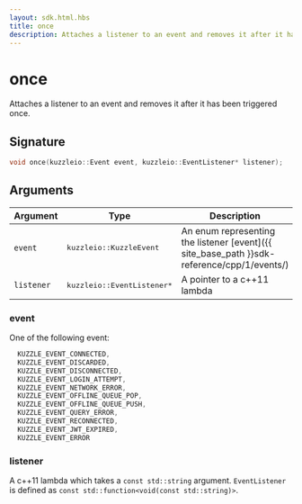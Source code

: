```yaml
---
layout: sdk.html.hbs
title: once
description: Attaches a listener to an event and removes it after it has been triggered once
---
```


# once

Attaches a listener to an event and removes it after it has been triggered once.

## Signature

```cpp
void once(kuzzleio::Event event, kuzzleio::EventListener* listener);
```

## Arguments

| Argument   | Type                      | Description
| ---------- | ------------------------- | ------------------------------------------------------------------------------------------------------
| `event`    | <pre>kuzzleio::KuzzleEvent</pre>           | An enum representing the listener [event]({{ site_base_path }}sdk-reference/cpp/1/events/)
| `listener` | <pre>kuzzleio::EventListener*</pre> | A pointer to a c++11 lambda

### **event**

One of the following event:

```cpp
  KUZZLE_EVENT_CONNECTED,
  KUZZLE_EVENT_DISCARDED,
  KUZZLE_EVENT_DISCONNECTED,
  KUZZLE_EVENT_LOGIN_ATTEMPT,
  KUZZLE_EVENT_NETWORK_ERROR,
  KUZZLE_EVENT_OFFLINE_QUEUE_POP,
  KUZZLE_EVENT_OFFLINE_QUEUE_PUSH,
  KUZZLE_EVENT_QUERY_ERROR,
  KUZZLE_EVENT_RECONNECTED,
  KUZZLE_EVENT_JWT_EXPIRED,
  KUZZLE_EVENT_ERROR
```

### **listener**

A c++11 lambda which takes a `const std::string` argument.
`EventListener` is defined as `const std::function<void(const std::string)>`.